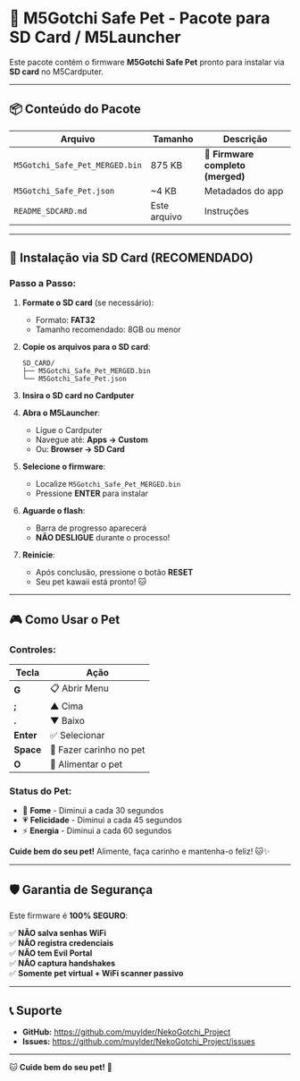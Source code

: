 # 📱 M5Gotchi Safe Pet - Pacote para SD Card / M5Launcher

Este pacote contém o firmware **M5Gotchi Safe Pet** pronto para instalar via **SD card** no M5Cardputer.

---

## 📦 Conteúdo do Pacote

| Arquivo | Tamanho | Descrição |
|---------|---------|-----------|
| `M5Gotchi_Safe_Pet_MERGED.bin` | 875 KB | 🎯 **Firmware completo (merged)** |
| `M5Gotchi_Safe_Pet.json` | ~4 KB | Metadados do app |
| `README_SDCARD.md` | Este arquivo | Instruções |

---

## 🚀 Instalação via SD Card (RECOMENDADO)

### Passo a Passo:

1. **Formate o SD card** (se necessário):
   - Formato: **FAT32**
   - Tamanho recomendado: 8GB ou menor

2. **Copie os arquivos para o SD card**:
   ```
   SD_CARD/
   ├── M5Gotchi_Safe_Pet_MERGED.bin
   └── M5Gotchi_Safe_Pet.json
   ```

3. **Insira o SD card no Cardputer**

4. **Abra o M5Launcher**:
   - Ligue o Cardputer
   - Navegue até: **Apps → Custom**
   - Ou: **Browser → SD Card**

5. **Selecione o firmware**:
   - Localize `M5Gotchi_Safe_Pet_MERGED.bin`
   - Pressione **ENTER** para instalar

6. **Aguarde o flash**:
   - Barra de progresso aparecerá
   - **NÃO DESLIGUE** durante o processo!

7. **Reinicie**:
   - Após conclusão, pressione o botão **RESET**
   - Seu pet kawaii está pronto! 🐱

---

## 🎮 Como Usar o Pet

### Controles:

| Tecla | Ação |
|-------|------|
| **G** | 📋 Abrir Menu |
| **;** | ▲ Cima |
| **.** | ▼ Baixo |
| **Enter** | ✅ Selecionar |
| **Space** | 🐾 Fazer carinho no pet |
| **O** | 🍕 Alimentar o pet |

### Status do Pet:

- 🍕 **Fome** - Diminui a cada 30 segundos
- 💗 **Felicidade** - Diminui a cada 45 segundos
- ⚡ **Energia** - Diminui a cada 60 segundos

**Cuide bem do seu pet!** Alimente, faça carinho e mantenha-o feliz! 🐱✨

---

## 🛡️ Garantia de Segurança

Este firmware é **100% SEGURO**:

✅ **NÃO salva senhas WiFi**  
✅ **NÃO registra credenciais**  
✅ **NÃO tem Evil Portal**  
✅ **NÃO captura handshakes**  
✅ **Somente pet virtual + WiFi scanner passivo**

---

## 📞 Suporte

- **GitHub:** https://github.com/muylder/NekoGotchi_Project
- **Issues:** https://github.com/muylder/NekoGotchi_Project/issues

---

🐱 **Cuide bem do seu pet!** 🐾
